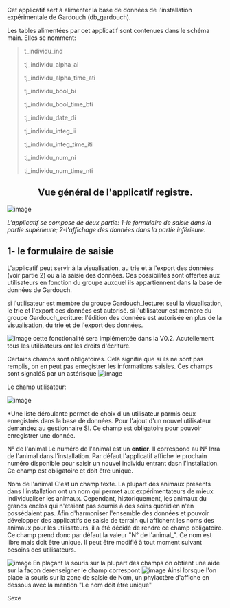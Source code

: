 Cet applicatif sert à alimenter la base de données de l'installation expérimentale de Gardouch (db_gardouch).

Les tables alimentées par cet applicatif sont contenues dans le schéma main. Elles se nomment:

> t_individu_ind
>
> tj_individu_alpha_ai
>
> tj_individu_alpha_time_ati
>
> tj_individu_bool_bi
>
> tj_individu_bool_time_bti
>
> tj_individu_date_di
>
> tj_individu_integ_ii
>
> tj_individu_integ_time_iti
>
> tj_individu_num_ni
>
> tj_individu_num_time_nti

<h2 align="center">Vue général de l'applicatif registre.</h2>


![image](https://user-images.githubusercontent.com/39738426/125032324-16f40200-e08e-11eb-9c82-579477ce669d.png)

*L'applicatif se compose de deux partie: 1-le formulaire de saisie dans la partie supérieure; 2-l'affichage des données dans la partie inférieure.*

## 1- le formulaire de saisie

L'applicatif peut servir à la visualisation, au trie et à l'export des données (voir partie 2) ou a la saisie des données. Ces possibilités sont offertes aux utilisateurs en fonction du groupe auxquel ils appartiennent dans la base de données de Gardouch.

si l'utilisateur est membre du groupe Gardouch_lecture: seul la visualisation, le trie et l'export des données est autorisé.
si l'utilisateur est membre du groupe Gardouch_ecriture: l'édition des données est autorisée en plus de la visualisation, du trie et de l'export des données.

![image](https://user-images.githubusercontent.com/39738426/125033795-0fcdf380-e090-11eb-93de-3538ba08a5b4.png)
 cette fonctionalité sera implémentée dans la V0.2. Acutellement tous les utilisateurs ont les droits d'écriture.
 
Certains champs sont obligatoires. Celà signifie que si ils ne sont pas remplis, on en peut pas enregistrer les informations saisies.
Ces champs sont signaléS par un astérisque ![image](https://user-images.githubusercontent.com/39738426/125034814-596b0e00-e091-11eb-8d1c-7e83ac4d02fe.png)

Le champ utilisateur:

![image](https://user-images.githubusercontent.com/39738426/125036197-06925600-e093-11eb-89f8-157cff14e39a.png)

*Une liste déroulante permet de choix d'un utilisateur parmis ceux enregistrés dans la base de données. Pour l'ajout d'un nouvel utilisateur demandez au gestionnaire SI. Ce champ est obligatoire pour pouvoir enregistrer une donnée.

N° de l'animal
Le numéro de l'animal est un **entier**. Il correspond au N° Inra de l'animal dans l'installation. Par défaut l'applicatif affiche le prochain numéro disponible pour saisir un nouvel individu entrant dasn l'installation. Ce champ est obligatoire et doit être unique.

Nom de l'animal
C'est un champ texte. La plupart des animaux présents dans l'installation ont un nom qui permet aux expérimentateurs de mieux individualiser les animaux. Cependant, historiquement, les animaux du grands enclos qui n'étaient pas soumis à des soins quotidien n'en possédaient pas. Afin d'harmoniser l'ensemble des données et pouvoir développer des applicatifs de saisie de terrain qui affichent les noms des animaux pour les utilisateurs, il a été décidé de rendre ce champ obligatoire. Ce champ prend donc par défaut la valeur "N° de l'animal_". Ce nom est libre mais doit être unique. Il peut être modifié à tout moment suivant besoins des utilisateurs.

![image](https://user-images.githubusercontent.com/39738426/125033795-0fcdf380-e090-11eb-93de-3538ba08a5b4.png)
En plaçant la souris sur la plupart des champs on obtient une aide sur la façon derenseigner le champ correspont
![image](https://user-images.githubusercontent.com/39738426/125038147-5c67fd80-e095-11eb-93d3-ff5b8eb2aede.png)
Ainsi lorsque l'on place la souris sur la zone de saisie de Nom, un phylactère d'affiche en dessous avec la mention "Le nom doit être unique"

Sexe


